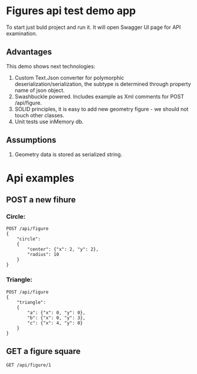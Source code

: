 # Figures api test demo app

To start just buld project and run it. It will open Swagger UI page for API examination.

## Advantages

This demo shows next technologies:

1. Custom Text.Json converter for polymorphic deserialization/serialization, the subtype is determined through property name of json object.
2. Swashbuckle powered. Includes example as Xml comments for POST /api/figure.
3. SOLID principles, it is easy to add new geometry figure - we should not touch other classes.
4. Unit tests use inMemory db.

## Assumptions

1. Geometry data is stored as serialized string.

# Api examples

## POST a new fihure

### Circle:

    POST /api/figure
    {
        "circle": 
        {
            "center": {"x": 2, "y": 2},
            "radius": 10
        }
    }

### Triangle:

    POST /api/figure
    {
        "triangle": 
        {
            "a": {"x": 0, "y": 0},
            "b": {"x": 0, "y": 3},
            "c": {"x": 4, "y": 0}
        }
    }

## GET a figure square

    GET /api/figure/1
